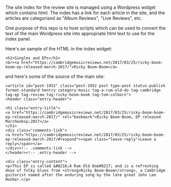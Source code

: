 The site index for the review site is managed using a Wordpress widget which contains html.
The index has a link for each article in the site, and the articles are categorised as "Album Reviews", "Live Reviews", etc.

One purpose of this repo is to host scripts which can be used to convert the text of the main Wordpress site into appropriate html text to use for the index panel.

Here's an sample of the HTML in the index widget:
```
<h2>Singles and EPs</h2>
<br><a href="https://cambridgemusicreviews.net/2017/03/25/ricky-boom-boom-ep-released-march-2017/">Ricky Boom-Boom</a>
```

and here's some of the source of the main site:
````
<article id="post-1952" class="post-1952 post type-post status-publish format-standard hentry category-music tag-a-rum-old-do tag-cambridge tag-ep tag-review tag-ricky-boom-boom tag-tom-colborn">
<header class="entry-header">
			
<h1 class="entry-title">
<a href="https://cambridgemusicreviews.net/2017/03/25/ricky-boom-boom-ep-released-march-2017/" rel="bookmark">Ricky Boom-Boom, EP released March&nbsp;2017</a>
</h1>
<div class="comments-link">
<a href="https://cambridgemusicreviews.net/2017/03/25/ricky-boom-boom-ep-released-march-2017/#respond"><span class="leave-reply">Leave a reply</span></a>			
</div><!-- .comments-link -->
</header><!-- .entry-header -->

<div class="entry-content">
<p>This EP is called &#8216;A Rum Old Do&#8217; and is a refreshing dose of folky blues from <strong>Ricky Boom-Boom</strong>, a Cambridge guitarist named after the enduring song by the late great John Lee Hooker.</p>
````

